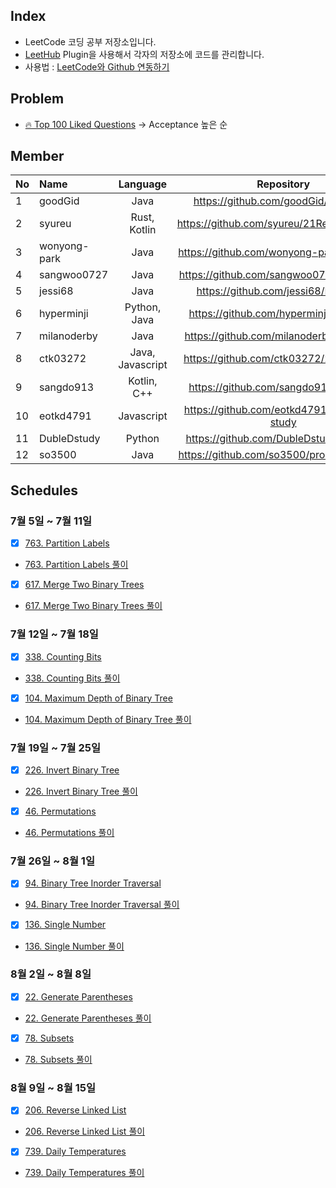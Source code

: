## Index
 + LeetCode 코딩 공부 저장소입니다.
 + [LeetHub](https://github.com/QasimWani/LeetHub) Plugin을 사용해서 각자의 저장소에 코드를 관리합니다.
 + 사용법 : [LeetCode와 Github 연동하기](https://blog.naver.com/adamdoha/222339579487)
 
 
## Problem
 + [🔥 Top 100 Liked Questions](https://leetcode.com/problemset/all/?listId=79h8rn6&__cf_chl_jschl_tk__=af0862024d3f06daacf23d2764ff2c88464ee6c8-1624898638-0-AQVKYOTUvBOZO0hjAlc62ida0gMUCRPAcbasgfCAfruAnoBBM8AkrJY6XwUdrI6IbkHtckMrxooATdBSmQviuS7Oc1aUoSlCVSrYjw5kIis2-sPPeEKZ8tzbhhiJ9EFO297C2s4tALhM5Buv8KThyR9aj4voKyvzAUutbgsWETCVo-6mtpxlMbIcYBVdXZf2MQRBYJ_MmUmN2uXAhtJfzRBKVOPf6_PgS-4dRTY_YtloxP80YcIf3vSdnf9UPqh3gwG6tM3EVNvQqOMAn5zrL4Pk9lhPKTkL3wdUG-eb06O2GYbWf7f3qDQs-aKBg9FjiqGdflJswFpuGyM1fmM0Ml_QMkOe-jsLGr-2widZw-k0tmU7u2FWpAvCXAINM-VGkyuHEfEeGd_RJPoXSsqwwbc_a2DTWx8rpNqGS0zCTIDqBZxPf2mNqaxKl8gMaOxnUw) -> Acceptance 높은 순


## Member
| No | Name | Language | Repository |
|:---|:---|:---:|:---:|
| 1 | goodGid | Java | https://github.com/goodGid/LeetCode |
| 2 | syureu | Rust, Kotlin | https://github.com/syureu/21ReetCodeStudy |
| 3 | wonyong-park| Java |https://github.com/wonyong-park/LeetCode  | 
| 4 | sangwoo0727 | Java | https://github.com/sangwoo0727/LeetCode |
| 5 | jessi68 | Java | https://github.com/jessi68/LeetCode |
| 6 | hyperminji | Python, Java | https://github.com/hyperminji/LeetCode |
| 7 | milanoderby | Java | https://github.com/milanoderby/LeetCode |
| 8 | ctk03272 | Java, Javascript | https://github.com/ctk03272/21LeetCode |
| 9 | sangdo913 | Kotlin, C++ | https://github.com/sangdo913/leetcode |
| 10 | eotkd4791 | Javascript | https://github.com/eotkd4791/LeetCode-study |
| 11 | DubleDstudy | Python | https://github.com/DubleDstudy/leetcode |
| 12 | so3500 | Java | https://github.com/so3500/problem-solving |

## Schedules

### 7월 5일 ~ 7월 11일
- [X] [763. Partition Labels](https://github.com/wonyong-park/LeetCode/blob/main/partition-labels/partition-labels.java)
- [763. Partition Labels 풀이](https://blog.naver.com/wanyong0919/222421453050)
- [X] [617. Merge Two Binary Trees](https://github.com/wonyong-park/LeetCode/tree/main/maximum-depth-of-binary-tree)
- [617. Merge Two Binary Trees 풀이](https://blog.naver.com/wanyong0919/222420337647)
 
### 7월 12일 ~ 7월 18일
- [X] [338. Counting Bits](https://github.com/wonyong-park/LeetCode/blob/main/counting-bits/counting-bits.java)
- [338. Counting Bits 풀이](https://blog.naver.com/wanyong0919/222429149064)
- [X] [104. Maximum Depth of Binary Tree](https://github.com/wonyong-park/LeetCode/blob/main/maximum-depth-of-binary-tree/maximum-depth-of-binary-tree.java)
- [104. Maximum Depth of Binary Tree 풀이](https://blog.naver.com/wanyong0919/222429183896)


### 7월 19일 ~ 7월 25일
- [X] [226. Invert Binary Tree](https://github.com/wonyong-park/LeetCode/blob/main/invert-binary-tree/invert-binary-tree.java)
- [226. Invert Binary Tree 풀이](https://blog.naver.com/wanyong0919/222437675528)
- [X] [46. Permutations](https://github.com/wonyong-park/LeetCode/blob/main/permutations/permutations.java)
- [46. Permutations 풀이](https://blog.naver.com/wanyong0919/222437796650)

### 7월 26일 ~ 8월 1일
- [X] [94. Binary Tree Inorder Traversal](https://github.com/wonyong-park/LeetCode/blob/main/binary-tree-inorder-traversal/binary-tree-inorder-traversal.java)
- [94. Binary Tree Inorder Traversal 풀이](https://blog.naver.com/wanyong0919/222446606427)
- [X] [136. Single Number](https://github.com/wonyong-park/LeetCode/blob/main/single-number/single-number.java)
- [136. Single Number 풀이](https://blog.naver.com/wanyong0919/222446629100)

### 8월 2일 ~ 8월 8일
- [X] [22. Generate Parentheses](https://github.com/wonyong-park/LeetCode/blob/main/generate-parentheses/generate-parentheses.java)
- [22. Generate Parentheses 풀이](https://blog.naver.com/wanyong0919/222456014310)
- [X] [78. Subsets](https://github.com/wonyong-park/LeetCode/blob/main/subsets/subsets.java)
- [78. Subsets 풀이](https://blog.naver.com/wanyong0919/222456029831)

### 8월 9일 ~ 8월 15일
- [X] [206. Reverse Linked List](https://github.com/wonyong-park/LeetCode/blob/main/reverse-linked-list/reverse-linked-list.java)
- [206. Reverse Linked List 풀이](https://blog.naver.com/wanyong0919/222462696113)
- [X] [739. Daily Temperatures](https://github.com/wonyong-park/LeetCode/tree/main/daily-temperatures)
- [739. Daily Temperatures 풀이](https://blog.naver.com/wanyong0919/222462716370)
